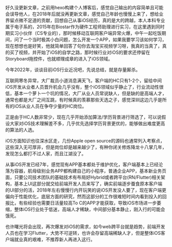 好久没更新文章，之前用hexo构建个人博客后，感觉自己输出的内容简单且可能会误导他人，在2018年后就没再更新文章，感觉自己年龄也慢慢上来了，想给业界留点微不足道的贡献，回想自己从事iOS经历，真的是大的跨越，本人本科专业属于电子系的，2015年在Biostar作为硬件工程师助理进行实习，在这里遇到同时期实习小伙伴（CS专业的），那时候移动互联网客户端异常火爆，中午一起吃饭期间，问了一个当时极其小白问题，怎么开发一个APP，如果我要学习该如何学习，现在想想也是好笑，他就简单回答了句你去淘宝买视频学习呀，我真的当真了，真的买了视频，并开始了iOS的自学之路，那时候行业对iOS的要求还停留在Storyboard拖控件，也就顺理成章的进入了iOS领域。

今年2022年，谈谈目前iOS行业近况吧，先说总结，就是存量厮杀。

互联网寒冬异常，大厂裁员小道消息满天飞，客户端的HC只有1-2个，留给中间iOS开发从业者人员晋升机会几乎没有，整个iOS领域似乎静止了，行业流动性很低，基本一个萝卜一个坑的情况，大厂从业人员常说缺人，但是缺的是高端人才，通常也都是大厂之间互跳，有时候真的羡慕那些天选之子，感觉深圳这边几乎是所有的iOS从业人员在争夺少量的HC岗位。

正是由于HC人数非常少，现在几乎开始添加算法/学历背景进行筛选了，可以说假设大家对iOS技术理解差不多，几乎优先选择学历背景更优的，能够做出难度更高的算法的人选。

iOS方面知识也往深水区走，几份Apple open source的源码也通常列入考察点，这些深入无可厚非，但是岗位却是越来越少了，有种你闭关修炼降龙十八掌几年，发现怎么都打不过人家，而且江湖没了。

从事iOS开发已经7年，感觉现有APP基本都处于维护优化，客户端基本上已经沦落为容器，航母级别业务APP都构建自己的小程序，普通企业APP，基本新业务页面，只要公司技术团队的基础技术有布局好Hybrid或者跨平台(RN/Flutter)相关架构，基本上UI这部分就交给前端开发人员来写了，确实前端逐步蚕食原本客户端的UI部分的活，2018年左右慢慢行内开玩笑的说iOS开发没人要了，现在客户端更偏向于性能优化，底层方面的研究，然而这部分的工作很难短时间内看到投入的回报比，有些经验也需要日活量较高To C的APP才能获取，导致iOS市场进一步萎缩，整体iOS行业处于低迷，高端人才稀缺，中间部分基本静止，刚入行的可能会饿死。

也许曙光将会出现，再次爆发对iOS的需求，如今web跨平台就是趋势，前端开发人员也在学习Flutter，大势不可逆转，也许会存留高端稀缺人才，但是整体iOS客户端就业真的艰难，不推荐新人再进入这行。